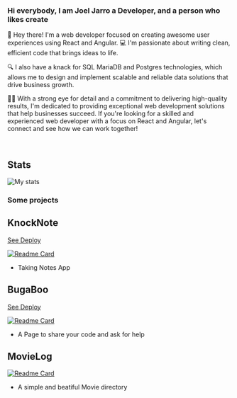 ### Hi everybody, I am Joel Jarro a Developer, and a person who likes create

👋 Hey there! I'm a web developer focused on creating awesome user experiences using React and Angular. 💻 I'm passionate about writing clean, efficient code that brings ideas to life.

🔍 I also have a knack for SQL MariaDB and Postgres technologies, which allows me to design and implement scalable and reliable data solutions that drive business growth.

👨‍💼 With a strong eye for detail and a commitment to delivering high-quality results, I'm dedicated to providing exceptional web development solutions that help businesses succeed. If you're looking for a skilled and experienced web developer with a focus on React and Angular, let's connect and see how we can work together!

<br/>

## Stats
![My stats](https://github-readme-stats.vercel.app/api?username=Quirrod&hide=contribs,prs&theme=dracula)

### Some projects
## KnockNote
[See Deploy](https://ensolver-challenge.vercel.app)

[![Readme Card](https://github-readme-stats.vercel.app/api/pin/?username=Quirrod&repo=KnockNote&theme=dracula)](https://ensolver-challenge.vercel.app)
- Taking Notes App

## BugaBoo
[See Deploy](https://bugaboo-kohl.vercel.app)

[![Readme Card](https://github-readme-stats.vercel.app/api/pin/?username=Quirrod&repo=bugaboo&theme=dracula)](https://github.com/H0OE/bugaboo)
- A Page to share your code and ask for help

## MovieLog
[![Readme Card](https://github-readme-stats.vercel.app/api/pin/?username=Quirrod&repo=MovieLog&theme=dracula)](https://github.com/Quirrod/MovieLog)
- A simple and beatiful Movie directory
